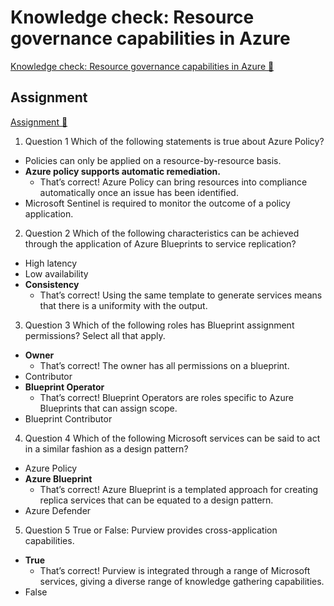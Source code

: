 # Knowledge check: Resource governance capabilities in Azure

[Knowledge check: Resource governance capabilities in Azure 🔗](https://www.coursera.org/learn/microsoft-sc-900-exam-preparation-and-practice/assignment-submission/R6iXG/knowledge-check-resource-governance-capabilities-in-azure)

## Assignment

[Assignment 🔗](https://www.coursera.org/learn/microsoft-sc-900-exam-preparation-and-practice/assignment-submission/R6iXG/knowledge-check-resource-governance-capabilities-in-azure/attempt)

1.  Question 1
    Which of the following statements is true about Azure Policy?

- Policies can only be applied on a resource-by-resource basis.
- **Azure policy supports automatic remediation.**
  - That’s correct! Azure Policy can bring resources into compliance automatically once an issue has been identified.
- Microsoft Sentinel is required to monitor the outcome of a policy application.

2. Question 2
   Which of the following characteristics can be achieved through the application of Azure Blueprints to service replication?

- High latency
- Low availability
- **Consistency**
  - That’s correct! Using the same template to generate services means that there is a uniformity with the output.

3. Question 3
   Which of the following roles has Blueprint assignment permissions? Select all that apply.

- **Owner**
  - That’s correct! The owner has all permissions on a blueprint.
- Contributor
- **Blueprint Operator**
  - That’s correct! Blueprint Operators are roles specific to Azure Blueprints that can assign scope.
- Blueprint Contributor

4. Question 4
   Which of the following Microsoft services can be said to act in a similar fashion as a design pattern?

- Azure Policy
- **Azure Blueprint**
  - That’s correct! Azure Blueprint is a templated approach for creating replica services that can be equated to a design pattern.
- Azure Defender

5. Question 5
   True or False: Purview provides cross-application capabilities.

- **True**
  - That’s correct! Purview is integrated through a range of Microsoft services, giving a diverse range of knowledge gathering capabilities.
- False
